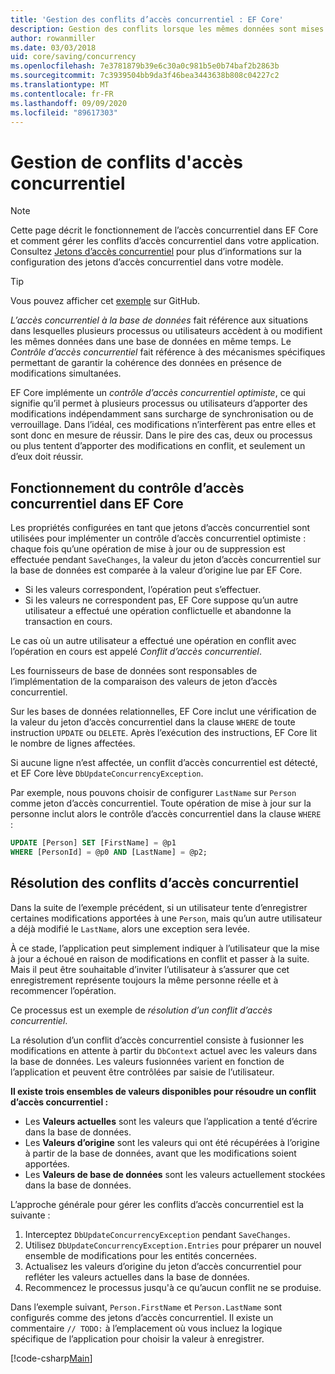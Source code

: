 ```yaml
---
title: 'Gestion des conflits d’accès concurrentiel : EF Core'
description: Gestion des conflits lorsque les mêmes données sont mises à jour simultanément avec Entity Framework Core
author: rowanmiller
ms.date: 03/03/2018
uid: core/saving/concurrency
ms.openlocfilehash: 7e3781879b39e6c30a0c981b5e0b74baf2b2863b
ms.sourcegitcommit: 7c3939504bb9da3f46bea3443638b808c04227c2
ms.translationtype: MT
ms.contentlocale: fr-FR
ms.lasthandoff: 09/09/2020
ms.locfileid: "89617303"
---
```

# <a name="handling-concurrency-conflicts"></a>Gestion de conflits d'accès concurrentiel

> [!NOTE]
> Cette page décrit le fonctionnement de l’accès concurrentiel dans EF Core et comment gérer les conflits d’accès concurrentiel dans votre application. Consultez [Jetons d’accès concurrentiel](xref:core/modeling/concurrency) pour plus d’informations sur la configuration des jetons d’accès concurrentiel dans votre modèle.

> [!TIP]
> Vous pouvez afficher cet [exemple](https://github.com/dotnet/EntityFramework.Docs/tree/master/samples/core/Saving/Concurrency/) sur GitHub.

_L’accès concurrentiel à la base de données_ fait référence aux situations dans lesquelles plusieurs processus ou utilisateurs accèdent à ou modifient les mêmes données dans une base de données en même temps. Le _Contrôle d’accès concurrentiel_ fait référence à des mécanismes spécifiques permettant de garantir la cohérence des données en présence de modifications simultanées.

EF Core implémente un _contrôle d’accès concurrentiel optimiste_, ce qui signifie qu’il permet à plusieurs processus ou utilisateurs d’apporter des modifications indépendamment sans surcharge de synchronisation ou de verrouillage. Dans l’idéal, ces modifications n’interfèrent pas entre elles et sont donc en mesure de réussir. Dans le pire des cas, deux ou processus ou plus tentent d’apporter des modifications en conflit, et seulement un d’eux doit réussir.

## <a name="how-concurrency-control-works-in-ef-core"></a>Fonctionnement du contrôle d’accès concurrentiel dans EF Core

Les propriétés configurées en tant que jetons d’accès concurrentiel sont utilisées pour implémenter un contrôle d’accès concurrentiel optimiste : chaque fois qu’une opération de mise à jour ou de suppression est effectuée pendant `SaveChanges`, la valeur du jeton d’accès concurrentiel sur la base de données est comparée à la valeur d’origine lue par EF Core.

- Si les valeurs correspondent, l’opération peut s’effectuer.
- Si les valeurs ne correspondent pas, EF Core suppose qu’un autre utilisateur a effectué une opération conflictuelle et abandonne la transaction en cours.

Le cas où un autre utilisateur a effectué une opération en conflit avec l’opération en cours est appelé _Conflit d’accès concurrentiel_.

Les fournisseurs de base de données sont responsables de l’implémentation de la comparaison des valeurs de jeton d’accès concurrentiel.

Sur les bases de données relationnelles, EF Core inclut une vérification de la valeur du jeton d’accès concurrentiel dans la clause `WHERE` de toute instruction `UPDATE` ou `DELETE`. Après l’exécution des instructions, EF Core lit le nombre de lignes affectées.

Si aucune ligne n’est affectée, un conflit d’accès concurrentiel est détecté, et EF Core lève `DbUpdateConcurrencyException`.

Par exemple, nous pouvons choisir de configurer `LastName` sur `Person` comme jeton d’accès concurrentiel. Toute opération de mise à jour sur la personne inclut alors le contrôle d’accès concurrentiel dans la clause `WHERE` :

``` sql
UPDATE [Person] SET [FirstName] = @p1
WHERE [PersonId] = @p0 AND [LastName] = @p2;
```

## <a name="resolving-concurrency-conflicts"></a>Résolution des conflits d’accès concurrentiel

Dans la suite de l’exemple précédent, si un utilisateur tente d’enregistrer certaines modifications apportées à une `Person`, mais qu’un autre utilisateur a déjà modifié le `LastName`, alors une exception sera levée.

À ce stade, l’application peut simplement indiquer à l’utilisateur que la mise à jour a échoué en raison de modifications en conflit et passer à la suite. Mais il peut être souhaitable d’inviter l’utilisateur à s’assurer que cet enregistrement représente toujours la même personne réelle et à recommencer l’opération.

Ce processus est un exemple de _résolution d’un conflit d’accès concurrentiel_.

La résolution d’un conflit d’accès concurrentiel consiste à fusionner les modifications en attente à partir du `DbContext` actuel avec les valeurs dans la base de données. Les valeurs fusionnées varient en fonction de l’application et peuvent être contrôlées par saisie de l’utilisateur.

**Il existe trois ensembles de valeurs disponibles pour résoudre un conflit d’accès concurrentiel :**

- Les **Valeurs actuelles** sont les valeurs que l’application a tenté d’écrire dans la base de données.
- Les **Valeurs d’origine** sont les valeurs qui ont été récupérées à l’origine à partir de la base de données, avant que les modifications soient apportées.
- Les **Valeurs de base de données** sont les valeurs actuellement stockées dans la base de données.

L’approche générale pour gérer les conflits d’accès concurrentiel est la suivante :

1. Interceptez `DbUpdateConcurrencyException` pendant `SaveChanges`.
2. Utilisez `DbUpdateConcurrencyException.Entries` pour préparer un nouvel ensemble de modifications pour les entités concernées.
3. Actualisez les valeurs d’origine du jeton d’accès concurrentiel pour refléter les valeurs actuelles dans la base de données.
4. Recommencez le processus jusqu'à ce qu’aucun conflit ne se produise.

Dans l’exemple suivant, `Person.FirstName` et `Person.LastName` sont configurés comme des jetons d’accès concurrentiel. Il existe un commentaire `// TODO:` à l’emplacement où vous incluez la logique spécifique de l’application pour choisir la valeur à enregistrer.

[!code-csharp[Main](../../../samples/core/Saving/Concurrency/Sample.cs?name=ConcurrencyHandlingCode&highlight=34-35)]
